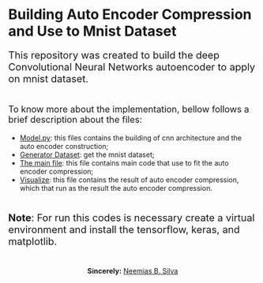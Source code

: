 # Building Auto Encoder Compression and Use to Mnist Dataset

<p style="font-size:20px;">This repository was created to build the deep Convolutional Neural Networks autoencoder to apply on mnist dataset.</p>

#

<p style="font-size:18px;">To know more about the implementation, bellow follows a brief description about the files:</p>


<ul>
    <li> <a href="model.py">Model.py</a>: this files contains the building of cnn architecture and the auto encoder construction;
    <li> <a href="dataset_generator.py">Generator Dataset</a>: get the mnist dataset;
    <li> <a href="train_auto_encoder.py">The main file</a>: this file contains main code that use to fit the auto encoder compression;
    <li> <a href="autoencoder-analysis.py">Visualize</a>: this file contains the result of auto encoder compression, which that run as the result the auto encoder compression.
</ul>

#

<p style="font-size:20px;"><b>Note</b>: For run this codes is necessary create a virtual environment and install the tensorflow, keras, and matplotlib.</p>

#

<p align="center"><b>Sincerely:</b> <a href="https://github.com/neemiasbsilva">Neemias B. Silva</a></p>

